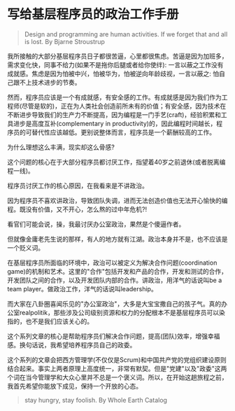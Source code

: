 # 写给基层程序员的政治工作手册

> Design and programming are human activities. If we forget that and all is lost.
> By Bjarne Stroustrup

我所接触的大部分基层程序员日子都很苦逼，心里都很焦虑。苦逼是因为加班多，需求变化快，同事不给力(如果不是拖你后腿或者给你使绊): 一言以蔽之工作没有成就感。焦虑是因为怕被中兴，怕被华为，怕被逆向年龄歧视，一言以蔽之: 怕自己跟不上技术进步的节奏。

然而，程序员应该是一个有成就感，有安全感的工作。有成就感是因为我们作为工程师(尽管是软的)，正在为人类社会创造前所未有的价值；有安全感，因为技术在不断进步导致我们的生产力不断提高，因为编程是一门手艺(craft)，经验积累和工具进步是高度互补(complementary in productivity)的，因此编程时间越长，程序员的可替代性应该越低。更别说整体而言，程序员是一个薪酬较高的工作。


为什么理想这么丰满，现实却这么骨感?

这个问题的核心在于大部分程序员都讨厌工作，指望着40岁之前退休(或者脱离编程一线)。

程序员讨厌工作的核心原因，在我看来是不讲政治。

因为程序员不喜欢讲政治，导致团队失调，进而无法创造价值也无法开心愉快的编程。既没有价值，又不开心，怎么熬的过中年危机?!

看官们可能会说，操，我最讨厌办公室政治，果然是个傻逼作者。

但就像金庸老先生说的那样，有人的地方就有江湖。政治本身并不是，也不应该是一个贬义词。

在基层程序员所面临的环境中，政治可以被定义为解决合作问题(coordination game)的机制和艺术。这里的"合作"包括开发和产品的合作，开发和测试的合作，开发团队之间的合作，以及开发团队内部的合作。讲政治，用洋气的话说叫be a team player。做政治工作，洋气的话说叫leadership。

而大家在八卦圈喜闻乐见的"办公室政治"，大多是大宝宝撒自己的孩子气。真的办公室realpolitik，那些涉及公司级别资源和权力的分配根本不是基层程序员可以染指的，也不是我们应该关心的。

这个系列文章的核心是帮助程序员们解决合作问题，提高(团队)效率，增强幸福感。换句话说，我希望培养程序员自己的政委。

这个系列的文章会把西方管理学(不仅仅是Scrum)和中国共产党的党组织建设原则结合起来。事实上两者原理上高度统一，非常有默契。但是"党建"以及"政委"这两个词在当今管理学和大众心里并不总是一个褒义词。所以，在开始这趟旅程之前，我首先希望你能放下成见，保持一个开放的心态。

>stay hungry, stay foolish. By Whole Earth Catalog

